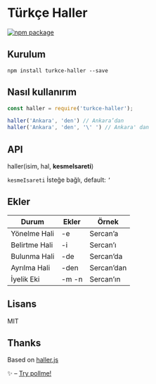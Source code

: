 # Türkçe Haller

[![npm package](https://nodei.co/npm/turkce-haller.png?downloads=true&downloadRank=true&stars=true)](https://nodei.co/npm/turkce-haller/)

## Kurulum
`npm install turkce-haller --save`

## Nasıl kullanırım
```javascript
const haller = require('turkce-haller');

haller('Ankara', 'den') // Ankara’dan
haller('Ankara', 'den', '\' ') // Ankara' dan
```

## API
haller(isim, hal, **kesmeIsareti**)

```kesmeIsareti``` İsteğe bağlı, default: ```’```

## Ekler

| Durum                            | Ekler  | Örnek      |
|----------------------------------|--------|------------|
| Yönelme Hali                     | -e     | Sercan’a   |
| Belirtme Hali                    | -i     | Sercan’ı   |
| Bulunma Hali                     | -de    | Sercan’da  |
| Ayrılma Hali                     | -den   | Sercan’dan |
| İyelik Eki                       | -m -n  | Sercan’ın  |

## Lisans
MIT

## Thanks
Based on [haller.js](https://github.com/sercaneraslan/haller.js)

✨ – [Try pollme!](https://pollme.co)